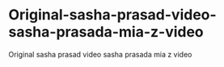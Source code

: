 # Original-sasha-prasad-video-sasha-prasada-mia-z-video
Original sasha prasad video sasha prasada mia z video
